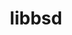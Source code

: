 ---
title: "libbsd"
layout: cache
categories: [package, develop]
meta: {"versions": ["0.11.5"], "compilers": ["gcc@7.5.0", "gcc@8.4.0"]}
spec_files: 
 - spec-0.json
 - spec-1.json
spec_names:
 - 'libbsd@0.11.5%gcc@7.5.0 arch=linux-ubuntu18.04-x86_64 ^libmd@1.0.4%gcc@7.5.0 arch=linux-ubuntu18.04-x86_64'
 - 'libbsd@0.11.5%gcc@8.4.0 arch=linux-ubuntu18.04-x86_64 ^libmd@1.0.4%gcc@8.4.0 arch=linux-ubuntu18.04-x86_64'
---